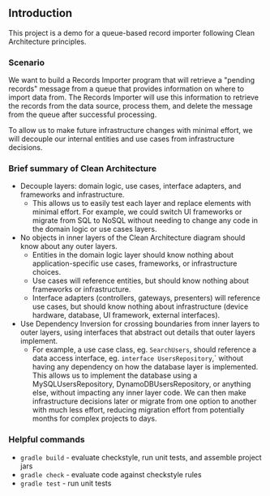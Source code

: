 ## Introduction
This project is a demo for a queue-based record importer following Clean Architecture principles.

### Scenario

We want to build a Records Importer program that will retrieve a "pending records" message from a queue that provides information on where to import data from.  The Records Importer will use this information to retrieve the records from the data source, process them, and delete the message from the queue after successful processing.

To allow us to make future infrastructure changes with minimal effort, we will decouple our internal entities and use cases from infrastructure decisions.

### Brief summary of Clean Architecture

* Decouple layers: domain logic, use cases, interface adapters, and frameworks and infrastructure.
  * This allows us to easily test each layer and replace elements with minimal effort.  For example, we could switch UI frameworks or migrate from SQL to NoSQL without needing to change any code in the domain logic or use cases layers.
* No objects in inner layers of the Clean Architecture diagram should know about any outer layers.
  * Entities in the domain logic layer should know nothing about application-specific use cases, frameworks, or infrastructure choices.
  * Use cases will reference entities, but should know nothing about frameworks or infrastructure.
  * Interface adapters (controllers, gateways, presenters) will reference use cases, but should know nothing about infrastructure (device hardware, database, UI framework, external interfaces).
* Use Dependency Inversion for crossing boundaries from inner layers to outer layers, using interfaces that abstract out details that outer layers implement.
  * For example, a use case class, eg. `SearchUsers`, should reference a data access interface, eg. `interface UsersRepository`,` without having any dependency on how the database layer is implemented.  This allows us to implement the database using a MySQLUsersRepository, DynamoDBUsersRepository, or anything else, without impacting any inner layer code.  We can then make infrastructure decisions later or migrate from one option to another with much less effort, reducing migration effort from potentially months for complex projects to days.

### Helpful commands

* `gradle build` - evaluate checkstyle, run unit tests, and assemble project jars
* `gradle check` - evaluate code against checkstyle rules
* `gradle test` - run unit tests
